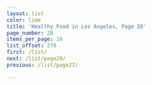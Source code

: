 ```yaml
---
layout: list
color: lime
title: 'Healthy Food in Los Angeles, Page 28'
page_number: 28
items_per_page: 10
list_offset: 270
first: /list/
next: /list/page29/
previous: /list/page27/

---
```

